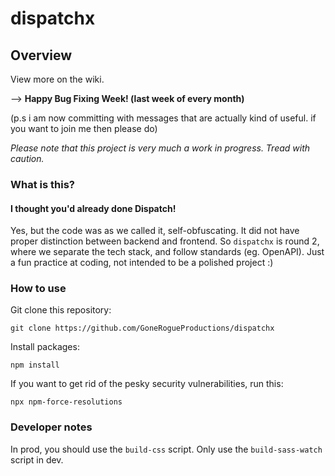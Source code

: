 
# dispatchx

## Overview

View more on the wiki.

--> **Happy Bug Fixing Week! (last week of every month)**



(p.s i am now committing with messages that are actually kind of useful. if you want to join me then please do)

*Please note that this project is very much a work in progress. Tread with caution.*

### What is this?

#### I thought you'd already done Dispatch!

Yes, but the code was as we called it, self-obfuscating. It did not have proper distinction between backend and frontend. So `dispatchx` is round 2, where we separate the tech stack, and follow standards (eg. OpenAPI). Just a fun practice at coding, not intended to be a polished project :)

### How to use

Git clone this repository:

```shell
git clone https://github.com/GoneRogueProductions/dispatchx
```

Install packages:

```shell
npm install
```

If you want to get rid of the pesky security vulnerabilities, run this:

```shell
npx npm-force-resolutions
```

### Developer notes

In prod, you should use the `build-css` script. Only use the `build-sass-watch` script in dev.
